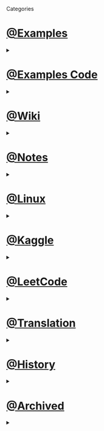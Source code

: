Categories

# [@Examples](http://www.junxnone.ml/examples)

<details>
<summary> </summary>
  
  - Python
  - OpenCV
  - Keras
  - Tensorflow
  
</details>

# [@Examples Code](https://nbviewer.jupyter.org/github/junxnone/examples/tree/master/)
<details>
<summary> </summary>
jupyter notebook for Examples Code
  
</details>

# [@Wiki](http://www.junxnone.ml/wiki)

<details>
<summary> </summary>
  
</details>

# [@Notes](http://www.junxnone.ml/notes)

<details>
<summary> </summary>
Some Notes for CS/ML  
</details>

# [@Linux]()

<details>
<summary> </summary>
  
</details>

# [@Kaggle]()

<details>
<summary> </summary>
  
</details>

# [@LeetCode]()

<details>
<summary> </summary>
  
</details>

# [@Translation]()

<details>
<summary> </summary>
  
</details>

# [@History]()

<details>
<summary> </summary>
  
</details>

# [@Archived](./Archived.md)

<details>
<summary> </summary>
  
</details>
